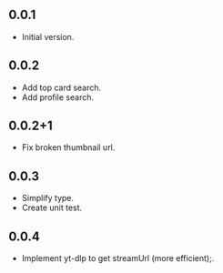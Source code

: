 ## 0.0.1
- Initial version.


## 0.0.2
- Add top card search.
- Add profile search.

## 0.0.2+1
- Fix broken thumbnail url.

## 0.0.3
- Simplify type.
- Create unit test.

## 0.0.4
- Implement yt-dlp to get streamUrl (more efficient);.